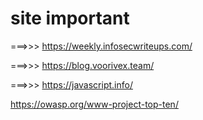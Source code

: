 # site important

===>>> https://weekly.infosecwriteups.com/

===>>> https://blog.voorivex.team/

===>>> https://javascript.info/

https://owasp.org/www-project-top-ten/
